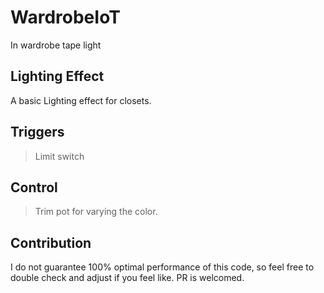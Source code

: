 # WardrobeIoT
In wardrobe tape light

## Lighting Effect
A basic Lighting effect for closets.

## Triggers
> Limit switch

## Control
> Trim pot for varying the color.

## Contribution
I do not guarantee 100% optimal performance of this code, so feel free to double check and adjust if you feel like.
PR is welcomed.
